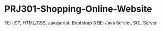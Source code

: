 # PRJ301-Shopping-Online-Website
FE: JSP, HTML/CSS, Javascript, Bootstrap 3
BE: Java Servlet, SQL Server

